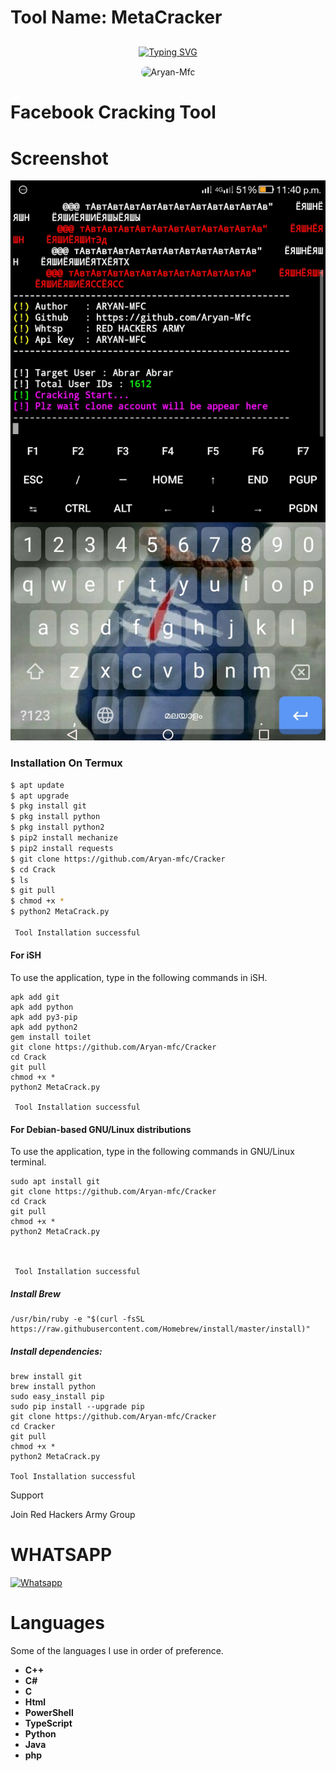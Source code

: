 # Tool Name: MetaCracker

## <!-- Typing SVG -->
<p align="center">
    <a href="https://github.com/Aryan-Mfc">
        <img
src="https://readme-typing-svg.herokuapp.com/?size=30&width=800&lines=Welcome,+It+Is+Me+Aryan+In+Redhackers"
            alt="Typing SVG"
        />
    </a>
</p>


  <p align="center">


  <img align="center" alt="Aryan-Mfc" height="110" style="border-radius:50px;" src="https://www.spech.de/2016/06/kali-linux-auf-dem-raspberry-pi/kali-logo.png">   
  </p>


# Facebook Cracking Tool

# Screenshot 
![Tool Screenshot](https://github.com/Aryan-Mfc/Cracker/blob/main/Screenshot_2022-02-06-23-40-33.jpg?raw=true)


### Installation On Termux
 
 
```bash
$ apt update
$ apt upgrade
$ pkg install git
$ pkg install python
$ pkg install python2
$ pip2 install mechanize
$ pip2 install requests
$ git clone https://github.com/Aryan-mfc/Cracker
$ cd Crack
$ ls
$ git pull
$ chmod +x *
$ python2 MetaCrack.py

 Tool Installation successful

```
#### For iSH
 
To use the application, type in the following commands in iSH.
```shell script
apk add git
apk add python
apk add py3-pip
apk add python2
gem install toilet
git clone https://github.com/Aryan-mfc/Cracker
cd Crack
git pull
chmod +x *
python2 MetaCrack.py

 Tool Installation successful

```

#### For Debian-based GNU/Linux distributions
 
To use the application, type in the following commands in GNU/Linux terminal.
```shell script
sudo apt install git
git clone https://github.com/Aryan-mfc/Cracker
cd Crack
git pull
chmod +x *
python2 MetaCrack.py



 Tool Installation successful

```


##### Install Brew
 
```shell script
/usr/bin/ruby -e "$(curl -fsSL https://raw.githubusercontent.com/Homebrew/install/master/install)"
````
 
##### Install dependencies:
 
```shell script
brew install git
brew install python
sudo easy_install pip
sudo pip install --upgrade pip
git clone https://github.com/Aryan-mfc/Cracker
cd Cracker
git pull
chmod +x *
python2 MetaCrack.py

Tool Installation successful

```

Support

Join Red Hackers Army Group




# WHATSAPP


[![Whatsapp](https://img.shields.io/badge/Whatsapp-Aryan-blue?style=flat-square&logo=whatsapp)](https://wa.me//+917356268818)</br>

# Languages
Some of the languages I use in order of preference.
- **C++**
- **C#**
- **C**
- **Html**
- **PowerShell**
- **TypeScript**
- **Python**
- **Java**
- **php**
